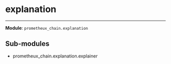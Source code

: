 # explanation

---
**Module**: `prometheux_chain.explanation`

Sub-modules
-----------
* prometheux_chain.explanation.explainer
